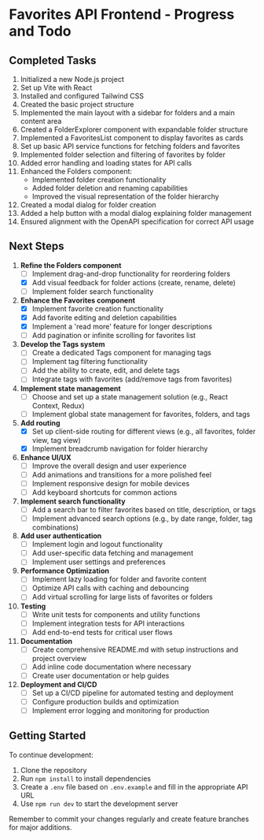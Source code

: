 # Favorites API Frontend - Progress and Todo

## Completed Tasks

1. Initialized a new Node.js project
2. Set up Vite with React
3. Installed and configured Tailwind CSS
4. Created the basic project structure
5. Implemented the main layout with a sidebar for folders and a main content area
6. Created a FolderExplorer component with expandable folder structure
7. Implemented a FavoritesList component to display favorites as cards
8. Set up basic API service functions for fetching folders and favorites
9. Implemented folder selection and filtering of favorites by folder
10. Added error handling and loading states for API calls
11. Enhanced the Folders component:
    - Implemented folder creation functionality
    - Added folder deletion and renaming capabilities
    - Improved the visual representation of the folder hierarchy
12. Created a modal dialog for folder creation
13. Added a help button with a modal dialog explaining folder management
14. Ensured alignment with the OpenAPI specification for correct API usage

## Next Steps

1. **Refine the Folders component**
   - [ ] Implement drag-and-drop functionality for reordering folders
   - [x] Add visual feedback for folder actions (create, rename, delete)
   - [ ] Implement folder search functionality

2. **Enhance the Favorites component**
   - [x] Implement favorite creation functionality
   - [x] Add favorite editing and deletion capabilities
   - [x] Implement a 'read more' feature for longer descriptions
   - [ ] Add pagination or infinite scrolling for favorites list

3. **Develop the Tags system**
   - [ ] Create a dedicated Tags component for managing tags
   - [ ] Implement tag filtering functionality
   - [ ] Add the ability to create, edit, and delete tags
   - [ ] Integrate tags with favorites (add/remove tags from favorites)

4. **Implement state management**
   - [ ] Choose and set up a state management solution (e.g., React Context, Redux)
   - [ ] Implement global state management for favorites, folders, and tags

5. **Add routing**
   - [x] Set up client-side routing for different views (e.g., all favorites, folder view, tag view)
   - [x] Implement breadcrumb navigation for folder hierarchy

6. **Enhance UI/UX**
   - [ ] Improve the overall design and user experience
   - [ ] Add animations and transitions for a more polished feel
   - [ ] Implement responsive design for mobile devices
   - [ ] Add keyboard shortcuts for common actions

7. **Implement search functionality**
   - [ ] Add a search bar to filter favorites based on title, description, or tags
   - [ ] Implement advanced search options (e.g., by date range, folder, tag combinations)

8. **Add user authentication**
   - [ ] Implement login and logout functionality
   - [ ] Add user-specific data fetching and management
   - [ ] Implement user settings and preferences

9. **Performance Optimization**
   - [ ] Implement lazy loading for folder and favorite content
   - [ ] Optimize API calls with caching and debouncing
   - [ ] Add virtual scrolling for large lists of favorites or folders

10. **Testing**
    - [ ] Write unit tests for components and utility functions
    - [ ] Implement integration tests for API interactions
    - [ ] Add end-to-end tests for critical user flows

11. **Documentation**
    - [ ] Create comprehensive README.md with setup instructions and project overview
    - [ ] Add inline code documentation where necessary
    - [ ] Create user documentation or help guides

12. **Deployment and CI/CD**
    - [ ] Set up a CI/CD pipeline for automated testing and deployment
    - [ ] Configure production builds and optimization
    - [ ] Implement error logging and monitoring for production

## Getting Started

To continue development:

1. Clone the repository
2. Run `npm install` to install dependencies
3. Create a `.env` file based on `.env.example` and fill in the appropriate API URL
4. Use `npm run dev` to start the development server

Remember to commit your changes regularly and create feature branches for major additions.